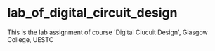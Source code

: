 # lab_of_digital_circuit_design
This is the lab assignment of course 'Digital Ciucuit Design', Glasgow College, UESTC
